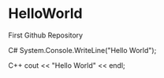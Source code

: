 # HelloWorld
First Github Repository

C# 
System.Console.WriteLine("Hello World");

C++
cout << "Hello World" << endl;

